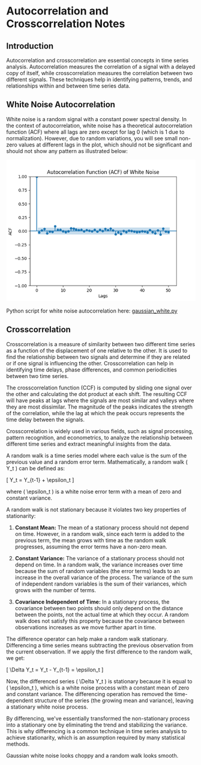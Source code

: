 
# Autocorrelation and Crosscorrelation Notes


## Introduction

Autocorrelation and crosscorrelation are essential concepts in time series analysis. Autocorrelation measures the correlation of a signal with a delayed copy of itself, while crosscorrelation measures the correlation between two different signals. These techniques help in identifying patterns, trends, and relationships within and between time series data.

## White Noise Autocorrelation

White noise is a random signal with a constant power spectral density. In the context of autocorrelation, white noise has a theoretical autocorrelation function (ACF) where all lags are zero except for lag 0 (which is 1 due to normalization). However, due to random variations, you will see small non-zero values at different lags in the plot, which should not be significant and should not show any pattern as illustrated below:

![White Noise Autocorrelation](./images/white_ACF.png)

Python script for white noise autocorrelation here: [gaussian_white.py](./gaussian_white.py)

## Crosscorrelation

Crosscorrelation is a measure of similarity between two different time series as a function of the displacement of one relative to the other. It is used to find the relationship between two signals and determine if they are related or if one signal is influencing the other. Crosscorrelation can help in identifying time delays, phase differences, and common periodicities between two time series.

The crosscorrelation function (CCF) is computed by sliding one signal over the other and calculating the dot product at each shift. The resulting CCF will have peaks at lags where the signals are most similar and valleys where they are most dissimilar. The magnitude of the peaks indicates the strength of the correlation, while the lag at which the peak occurs represents the time delay between the signals.

Crosscorrelation is widely used in various fields, such as signal processing, pattern recognition, and econometrics, to analyze the relationship between different time series and extract meaningful insights from the data.

A random walk is a time series model where each value is the sum of the previous value and a random error term. Mathematically, a random walk \( Y_t \) can be defined as:

\[ Y_t = Y_{t-1} + \epsilon_t \]

where \( \epsilon_t \) is a white noise error term with a mean of zero and constant variance.

A random walk is not stationary because it violates two key properties of stationarity:

1. **Constant Mean:** The mean of a stationary process should not depend on time. However, in a random walk, since each term is added to the previous term, the mean grows with time as the random walk progresses, assuming the error terms have a non-zero mean.

2. **Constant Variance:** The variance of a stationary process should not depend on time. In a random walk, the variance increases over time because the sum of random variables (the error terms) leads to an increase in the overall variance of the process. The variance of the sum of independent random variables is the sum of their variances, which grows with the number of terms.

3. **Covariance Independent of Time:** In a stationary process, the covariance between two points should only depend on the distance between the points, not the actual time at which they occur. A random walk does not satisfy this property because the covariance between observations increases as we move further apart in time.

The difference operator can help make a random walk stationary. Differencing a time series means subtracting the previous observation from the current observation. If we apply the first difference to the random walk, we get:

\[ \Delta Y_t = Y_t - Y_{t-1} = \epsilon_t \]

Now, the differenced series \( \Delta Y_t \) is stationary because it is equal to \( \epsilon_t \), which is a white noise process with a constant mean of zero and constant variance. The differencing operation has removed the time-dependent structure of the series (the growing mean and variance), leaving a stationary white noise process.

By differencing, we've essentially transformed the non-stationary process into a stationary one by eliminating the trend and stabilizing the variance. This is why differencing is a common technique in time series analysis to achieve stationarity, which is an assumption required by many statistical methods.

Gaussian white noise looks choppy and a random walk looks smooth. 